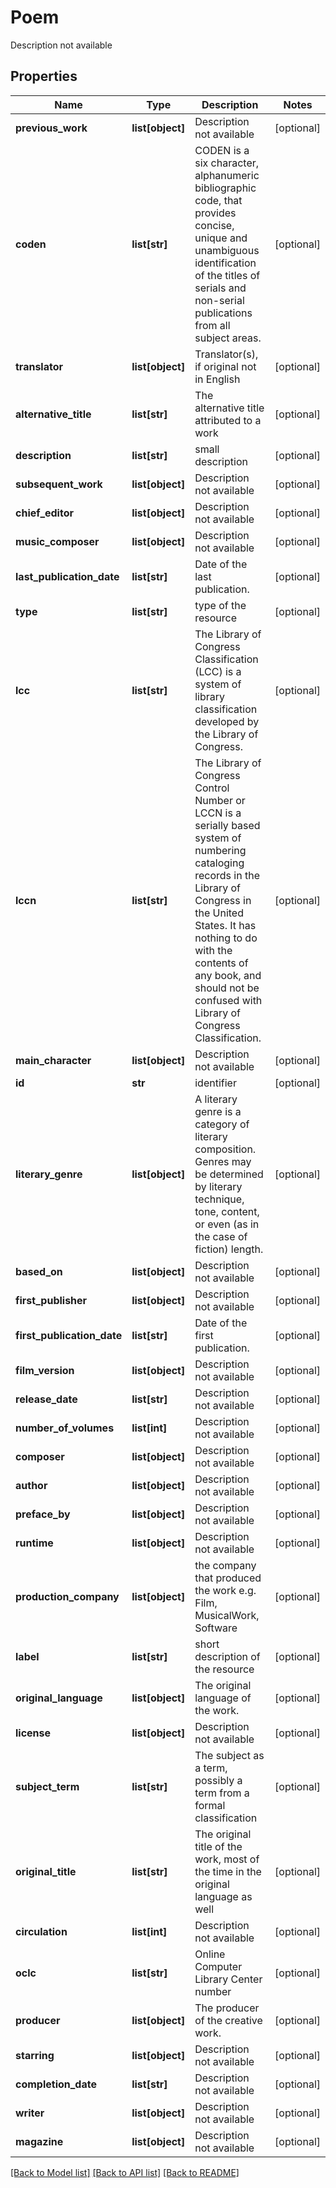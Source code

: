 # Poem

Description not available
## Properties
Name | Type | Description | Notes
------------ | ------------- | ------------- | -------------
**previous_work** | **list[object]** | Description not available | [optional] 
**coden** | **list[str]** | CODEN is a six character, alphanumeric bibliographic code, that provides concise, unique and unambiguous identification of the titles of serials and non-serial publications from all subject areas. | [optional] 
**translator** | **list[object]** | Translator(s), if original not in English | [optional] 
**alternative_title** | **list[str]** | The alternative title attributed to a work | [optional] 
**description** | **list[str]** | small description | [optional] 
**subsequent_work** | **list[object]** | Description not available | [optional] 
**chief_editor** | **list[object]** | Description not available | [optional] 
**music_composer** | **list[object]** | Description not available | [optional] 
**last_publication_date** | **list[str]** | Date of the last publication. | [optional] 
**type** | **list[str]** | type of the resource | [optional] 
**lcc** | **list[str]** | The Library of Congress Classification (LCC) is a system of library classification developed by the Library of Congress. | [optional] 
**lccn** | **list[str]** | The Library of Congress Control Number or LCCN is a serially based system of numbering cataloging records in the Library of Congress in the United States. It has nothing to do with the contents of any book, and should not be confused with Library of Congress Classification. | [optional] 
**main_character** | **list[object]** | Description not available | [optional] 
**id** | **str** | identifier | [optional] 
**literary_genre** | **list[object]** | A literary genre is a category of literary composition. Genres may be determined by literary technique, tone, content, or even (as in the case of fiction) length. | [optional] 
**based_on** | **list[object]** | Description not available | [optional] 
**first_publisher** | **list[object]** | Description not available | [optional] 
**first_publication_date** | **list[str]** | Date of the first publication. | [optional] 
**film_version** | **list[object]** | Description not available | [optional] 
**release_date** | **list[str]** | Description not available | [optional] 
**number_of_volumes** | **list[int]** | Description not available | [optional] 
**composer** | **list[object]** | Description not available | [optional] 
**author** | **list[object]** | Description not available | [optional] 
**preface_by** | **list[object]** | Description not available | [optional] 
**runtime** | **list[object]** | Description not available | [optional] 
**production_company** | **list[object]** | the company that produced the work e.g. Film, MusicalWork, Software | [optional] 
**label** | **list[str]** | short description of the resource | [optional] 
**original_language** | **list[object]** | The original language of the work. | [optional] 
**license** | **list[object]** | Description not available | [optional] 
**subject_term** | **list[str]** | The subject as a term, possibly a term from a formal classification | [optional] 
**original_title** | **list[str]** | The original title of the work, most of the time in the original language as well | [optional] 
**circulation** | **list[int]** | Description not available | [optional] 
**oclc** | **list[str]** | Online Computer Library Center number | [optional] 
**producer** | **list[object]** | The producer of the creative work. | [optional] 
**starring** | **list[object]** | Description not available | [optional] 
**completion_date** | **list[str]** | Description not available | [optional] 
**writer** | **list[object]** | Description not available | [optional] 
**magazine** | **list[object]** | Description not available | [optional] 

[[Back to Model list]](../README.md#documentation-for-models) [[Back to API list]](../README.md#documentation-for-api-endpoints) [[Back to README]](../README.md)


